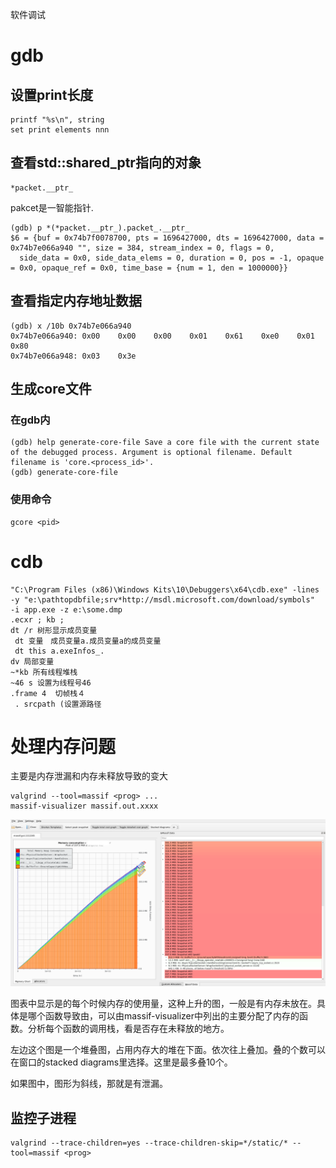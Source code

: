 软件调试

# gdb

## 设置print长度

```
printf "%s\n", string
set print elements nnn

```

## 查看std::shared_ptr指向的对象

```
*packet.__ptr_
```

pakcet是一智能指针.

```
(gdb) p *(*packet.__ptr_).packet_.__ptr_
$6 = {buf = 0x74b7f0078700, pts = 1696427000, dts = 1696427000, data = 0x74b7e066a940 "", size = 384, stream_index = 0, flags = 0, 
  side_data = 0x0, side_data_elems = 0, duration = 0, pos = -1, opaque = 0x0, opaque_ref = 0x0, time_base = {num = 1, den = 1000000}}
```

## 查看指定内存地址数据

```
(gdb) x /10b 0x74b7e066a940
0x74b7e066a940: 0x00    0x00    0x00    0x01    0x61    0xe0    0x01    0x80
0x74b7e066a948: 0x03    0x3e
```



## 生成core文件

### 在gdb内

```
(gdb) help generate-core-file Save a core file with the current state of the debugged process. Argument is optional filename. Default filename is 'core.<process_id>'.
(gdb) generate-core-file

```



### 使用命令

```
gcore <pid>
```

# cdb

```
"C:\Program Files (x86)\Windows Kits\10\Debuggers\x64\cdb.exe" -lines -y "e:\pathtopdbfile;srv*http://msdl.microsoft.com/download/symbols"  -i app.exe -z e:\some.dmp
.ecxr ; kb ;
dt /r 树形显示成员变量
 dt 变量　成员变量a.成员变量a的成员变量
 dt this a.exeInfos_.
dv 局部变量
~*kb 所有线程堆栈
~46 s 设置为线程号46
.frame 4  切帧栈４
 . srcpath (设置源路径

```

# 处理内存问题

主要是内存泄漏和内存未释放导致的变大

```
valgrind --tool=massif <prog> ...
massif-visualizer massif.out.xxxx
```

![](static/massif.png)

图表中显示是的每个时候内存的使用量，这种上升的图，一般是有内存未放在。具体是哪个函数导致由，可以由massif-visualizer中列出的主要分配了内存的函数。分析每个函数的调用栈，看是否存在未释放的地方。

左边这个图是一个堆叠图，占用内存大的堆在下面。依次往上叠加。叠的个数可以在窗口的stacked diagrams里选择。这里是最多叠10个。

如果图中，图形为斜线，那就是有泄漏。

## 监控子进程

```
valgrind --trace-children=yes --trace-children-skip=*/static/* --tool=massif <prog>
```

